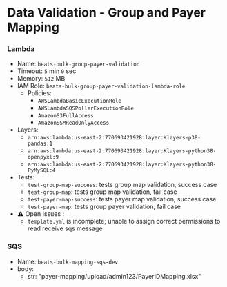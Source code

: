 # Data Validation - Group and Payer Mapping

### Lambda 
- Name: `beats-bulk-group-payer-validation`
- Timeout: `5` min `0` sec
- Memory: `512` MB
- IAM Role: `beats-bulk-group-payer-validation-lambda-role`
    - Policies:
        - `AWSLambdaBasicExecutionRole`
        - `AWSLambdaSQSPollerExecutionRole`
        - `AmazonS3FullAccess`
        - `AmazonSSMReadOnlyAccess`
- Layers:
    - `arn:aws:lambda:us-east-2:770693421928:layer:Klayers-p38-pandas:1`
    - `arn:aws:lambda:us-east-2:770693421928:layer:Klayers-python38-openpyxl:9`
    - `arn:aws:lambda:us-east-2:770693421928:layer:Klayers-python38-PyMySQL:4`
- Tests:
    - `test-group-map-success`: tests group map validation, success case
    - `test-group-map`: tests group map validation, fail case
    - `test-payer-map-success`: tests payer map validation, success case
    - `test-payer-map`: tests group payer validation, fail case
- ⚠️ Open Issues :
    - `template.yml` is incomplete; unable to assign correct permissions to read receive sqs message


### SQS
- Name: `beats-bulk-mapping-sqs-dev`
- body: 
    - str: "payer-mapping/upload/admin123/PayerIDMapping.xlsx"


